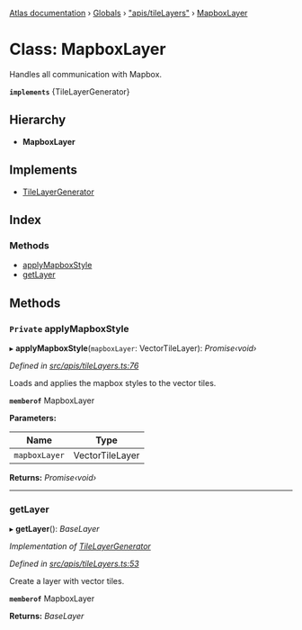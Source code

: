 [Atlas documentation](../README.md) › [Globals](../globals.md) › ["apis/tileLayers"](../modules/_apis_tilelayers_.md) › [MapboxLayer](_apis_tilelayers_.mapboxlayer.md)

# Class: MapboxLayer

Handles all communication with Mapbox.

**`implements`** {TileLayerGenerator}

## Hierarchy

* **MapboxLayer**

## Implements

* [TileLayerGenerator](../interfaces/_apis_tilelayers_.tilelayergenerator.md)

## Index

### Methods

* [applyMapboxStyle](_apis_tilelayers_.mapboxlayer.md#private-applymapboxstyle)
* [getLayer](_apis_tilelayers_.mapboxlayer.md#getlayer)

## Methods

### `Private` applyMapboxStyle

▸ **applyMapboxStyle**(`mapboxLayer`: VectorTileLayer): *Promise‹void›*

*Defined in [src/apis/tileLayers.ts:76](https://github.com/chronark/atlas/blob/198ad53/src/apis/tileLayers.ts#L76)*

Loads and applies the mapbox styles to the vector tiles.

**`memberof`** MapboxLayer

**Parameters:**

Name | Type |
------ | ------ |
`mapboxLayer` | VectorTileLayer |

**Returns:** *Promise‹void›*

___

###  getLayer

▸ **getLayer**(): *BaseLayer*

*Implementation of [TileLayerGenerator](../interfaces/_apis_tilelayers_.tilelayergenerator.md)*

*Defined in [src/apis/tileLayers.ts:53](https://github.com/chronark/atlas/blob/198ad53/src/apis/tileLayers.ts#L53)*

Create a layer with vector tiles.

**`memberof`** MapboxLayer

**Returns:** *BaseLayer*
